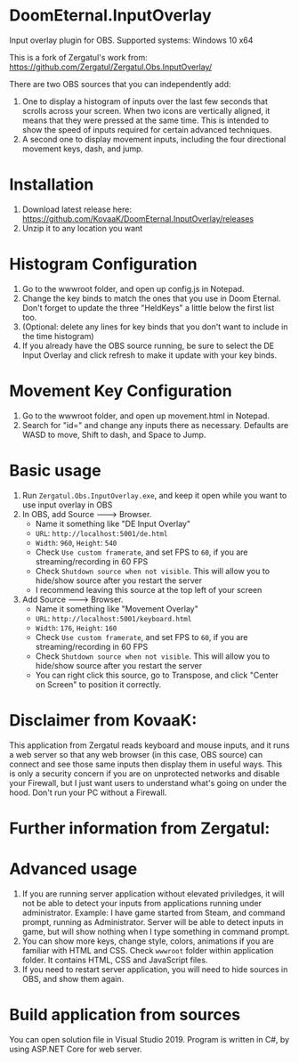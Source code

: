 # DoomEternal.InputOverlay
Input overlay plugin for OBS. Supported systems: Windows 10 x64

This is a fork of Zergatul's work from: https://github.com/Zergatul/Zergatul.Obs.InputOverlay/

There are two OBS sources that you can independently add:
1. One to display a histogram of inputs over the last few seconds that scrolls across your screen.  When two icons are vertically aligned, it means that they were pressed at the same time.  This is intended to show the speed of inputs required for certain advanced techniques.
1. A second one to display movement inputs, including the four directional movement keys, dash, and jump.

# Installation
1. Download latest release here: https://github.com/KovaaK/DoomEternal.InputOverlay/releases
1. Unzip it to any location you want

# Histogram Configuration
1. Go to the wwwroot folder, and open up config.js in Notepad.
1. Change the key binds to match the ones that you use in Doom Eternal.  Don't forget to update the three "HeldKeys" a little below the first list too.
1. (Optional: delete any lines for key binds that you don't want to include in the time histogram)
1. If you already have the OBS source running, be sure to select the DE Input Overlay and click refresh to make it update with your key binds.

# Movement Key Configuration
1. Go to the wwwroot folder, and open up movement.html in Notepad.
1. Search for "id=" and change any inputs there as necessary.  Defaults are WASD to move, Shift to dash, and Space to Jump.

# Basic usage
1. Run `Zergatul.Obs.InputOverlay.exe`, and keep it open while you want to use input overlay in OBS
1. In OBS, add Source 🡒 Browser.
    - Name it something like "DE Input Overlay"
    - `URL`: `http://localhost:5001/de.html`
    - `Width`: `960`, `Height`: `540`
    - Check `Use custom framerate`, and set FPS to `60`, if you are streaming/recording in 60 FPS
    - Check `Shutdown source when not visible`. This will allow you to hide/show source after you restart the server
	- I recommend leaving this source at the top left of your screen
1. Add Source 🡒 Browser.
    - Name it something like "Movement Overlay"
    - `URL`: `http://localhost:5001/keyboard.html`
    - `Width`: `176`, `Height`: `160`
    - Check `Use custom framerate`, and set FPS to `60`, if you are streaming/recording in 60 FPS
    - Check `Shutdown source when not visible`. This will allow you to hide/show source after you restart the server
	- You can right click this source, go to Transpose, and click "Center on Screen" to position it correctly.
	

# Disclaimer from KovaaK:
This application from Zergatul reads keyboard and mouse inputs, and it runs a web server so that any web browser (in this case, OBS source) can connect and see those same inputs then display them in useful ways.  This is only a security concern if you are on unprotected networks and disable your Firewall, but I just want users to understand what's going on under the hood.  Don't run your PC without a Firewall.

# Further information from Zergatul:

# Advanced usage
1. If you are running server application without elevated priviledges, it will not be able to detect your inputs from applications running under administrator. Example: I have game started from Steam, and command prompt, running as Administrator. Server will be able to detect inputs in game, but will show nothing when I type something in command prompt.
1. You can show more keys, change style, colors, animations if you are familiar with HTML and CSS. Check `wwwroot` folder within application folder. It contains HTML, CSS and JavaScript files.
1. If you need to restart server application, you will need to hide sources in OBS, and show them again.

# Build application from sources
You can open solution file in Visual Studio 2019. Program is written in C#, by using ASP.NET Core for web server.
